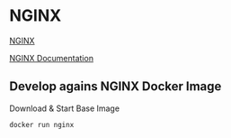 # NGINX

[NGINX](https://www.nginx.com/)

[NGINX Documentation](https://docs.nginx.com/)

## Develop agains NGINX Docker Image

Download & Start Base Image

```
docker run nginx
```